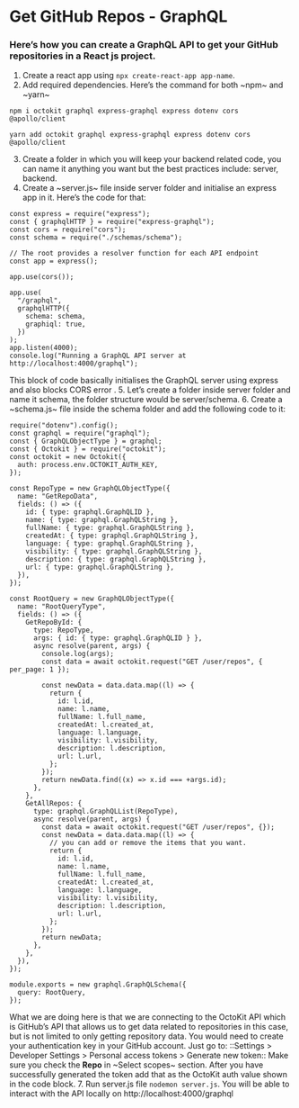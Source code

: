 # Get GitHub Repos - GraphQL

### Here’s how you can create a GraphQL API to get your GitHub repositories in a React js project.

1. Create a react app using `npx create-react-app app-name`.
2. Add required dependencies. Here’s the command for both ~npm~ and ~yarn~

`npm i octokit graphql express-graphql express dotenv cors @apollo/client`

`yarn add octokit graphql express-graphql express dotenv cors @apollo/client`

3. Create a folder in which you will keep your backend related code, you can name it anything you want but the best practices include: server, backend.
4. Create a ~server.js~ file inside server folder and initialise an express app in it. Here’s the code for that:

```
const express = require("express");
const { graphqlHTTP } = require("express-graphql");
const cors = require("cors");
const schema = require("./schemas/schema");

// The root provides a resolver function for each API endpoint
const app = express();

app.use(cors());

app.use(
  "/graphql",
  graphqlHTTP({
    schema: schema,
    graphiql: true,
  })
);
app.listen(4000);
console.log("Running a GraphQL API server at http://localhost:4000/graphql");

```

This block of code basically initialises the GraphQL server using express and also blocks CORS error . 5. Let’s create a folder inside server folder and name it schema, the folder structure would be server/schema. 6. Create a ~schema.js~ file inside the schema folder and add the following code to it:

```
require("dotenv").config();
const graphql = require("graphql");
const { GraphQLObjectType } = graphql;
const { Octokit } = require("octokit");
const octokit = new Octokit({
  auth: process.env.OCTOKIT_AUTH_KEY,
});

const RepoType = new GraphQLObjectType({
  name: "GetRepoData",
  fields: () => ({
    id: { type: graphql.GraphQLID },
    name: { type: graphql.GraphQLString },
    fullName: { type: graphql.GraphQLString },
    createdAt: { type: graphql.GraphQLString },
    language: { type: graphql.GraphQLString },
    visibility: { type: graphql.GraphQLString },
    description: { type: graphql.GraphQLString },
    url: { type: graphql.GraphQLString },
  }),
});

const RootQuery = new GraphQLObjectType({
  name: "RootQueryType",
  fields: () => ({
    GetRepoById: {
      type: RepoType,
      args: { id: { type: graphql.GraphQLID } },
      async resolve(parent, args) {
        console.log(args);
        const data = await octokit.request("GET /user/repos", { per_page: 1 });

        const newData = data.data.map((l) => {
          return {
            id: l.id,
            name: l.name,
            fullName: l.full_name,
            createdAt: l.created_at,
            language: l.language,
            visibility: l.visibility,
            description: l.description,
            url: l.url,
          };
        });
        return newData.find((x) => x.id === +args.id);
      },
    },
    GetAllRepos: {
      type: graphql.GraphQLList(RepoType),
      async resolve(parent, args) {
        const data = await octokit.request("GET /user/repos", {});
        const newData = data.data.map((l) => {
          // you can add or remove the items that you want.
          return {
            id: l.id,
            name: l.name,
            fullName: l.full_name,
            createdAt: l.created_at,
            language: l.language,
            visibility: l.visibility,
            description: l.description,
            url: l.url,
          };
        });
        return newData;
      },
    },
  }),
});

module.exports = new graphql.GraphQLSchema({
  query: RootQuery,
});
```

What we are doing here is that we are connecting to the OctoKit API which is GitHub’s API that allows us to get data related to repositories in this case, but is not limited to only getting repository data.
You would need to create your authentication key in your GitHub account.
Just go to:
::Settings > Developer Settings > Personal access tokens > Generate new token::
Make sure you check the **Repo** in ~Select scopes~ section.
After you have successfully generated the token add that as the OctoKit auth value shown in the code block. 7. Run server.js file `nodemon server.js`. You will be able to interact with the API locally on http://localhost:4000/graphql
